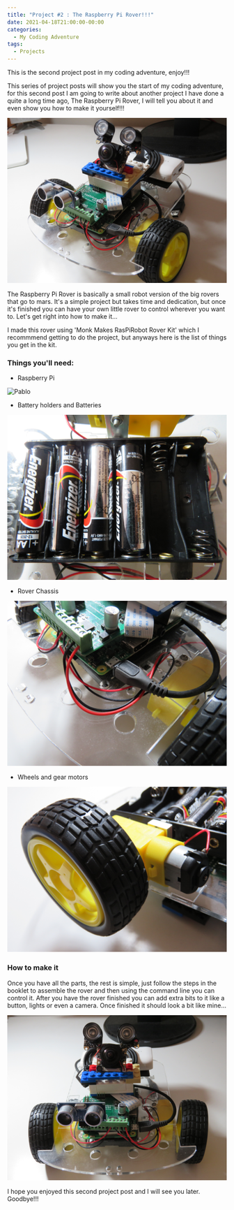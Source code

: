 ```yaml
---
title: "Project #2 : The Raspberry Pi Rover!!!"
date: 2021-04-18T21:00:00-00:00
categories:
  - My Coding Adventure
tags:
  - Projects
---
```


This is the second project post in my coding adventure, enjoy!!!

This series of project posts will show you the start of my coding adventure, for this second post I am going to write about another project I have done a quite a long time ago, The Raspberry Pi Rover, I will tell you about it and even show you how to make it yourself!!!

![Pablo](/assets/images/Rover/IMG_6235.JPG)

The Raspberry Pi Rover is basically a small robot version of the big rovers that go to mars. It's a simple project but takes time and dedication, but once it's finished you can have your own little rover to control wherever you want to. Let's get right into how to make it...

I made this rover using 'Monk Makes RasPiRobot Rover Kit' which I recommmend getting to do the project, but anyways here is the list of things you get in the kit.

### Things you'll need:

- Raspberry Pi

![Pablo](/assets/images/Rover/IMG_6238.JPG)

- Battery holders and Batteries

![Pablo](/assets/images/Rover/IMG_6230.JPG)

- Rover Chassis

![Pablo](/assets/images/Rover/IMG_6239.JPG)

- Wheels and gear motors

![Pablo](/assets/images/Rover/IMG_6231.JPG)

### How to make it

Once you have all the parts, the rest is simple, just follow the steps in the booklet to assemble the rover and then using the command line you can control it. After you have the rover finished you can add extra bits to it like a button, lights or even a camera. Once finished it should look a bit like mine...

![Pablo](/assets/images/Rover/IMG_6233.JPG)

I hope you enjoyed this second project post and I will see you later. Goodbye!!!

 
